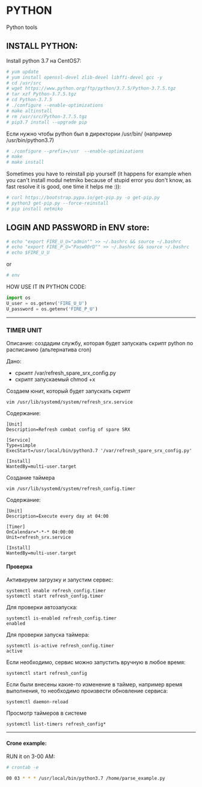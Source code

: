 # PYTHON
Python tools

INSTALL PYTHON:
------------------------------------------------------------
Install python 3.7 на CentOS7:

```sh
# yum update
# yum install openssl-devel zlib-devel libffi-devel gcc -y
# cd /usr/src 
# wget https://www.python.org/ftp/python/3.7.5/Python-3.7.5.tgz
# tar xzf Python-3.7.5.tgz
# cd Python-3.7.5 
# ./configure --enable-optimizations 
# make altinstall
# rm /usr/src/Python-3.7.5.tgz
# pip3.7 install --upgrade pip
```

Если нужно чтобы python был в директории /usr/bin/ (например /usr/bin/python3.7)
```sh
# ./configure --prefix=/usr  --enable-optimizations
# make
# make install
```

Sometimes you have to reinstall pip yourself (it happens for example when you can't install modul netmiko because of stupid error you don't know, as fast resolve it is good, one time it helps me :)):

```sh
# curl https://bootstrap.pypa.io/get-pip.py -o get-pip.py
# python3 get-pip.py --force-reinstall
# pip install netmiko
```


LOGIN AND PASSWORD in ENV store:
------------------------------------------------------------
```sh
# echo "export FIRE_U_U="admin"" >> ~/.bashrc && source ~/.bashrc
# echo "export FIRE_P_U="Pasw00rD"" >> ~/.bashrc && source ~/.bashrc
# echo $FIRE_U_U
```
or

```sh
# env
```

HOW USE IT IN PYTHON CODE:

```py
import os
U_user = os.getenv('FIRE_U_U')
U_password = os.getenv('FIRE_P_U')
```

---

### TIMER UNIT ###

Описание: создадим службу, которая будет запускать скрипт python по расписанию (альтернатива cron)

Дано: 
- сркипт /var/refresh_spare_srx_config.py 
- скрипт запускаемый chmod +x

Создаем юнит, который будет запускать скрипт
```shell
vim /usr/lib/systemd/system/refresh_srx.service
```
Содержание:
```shell
[Unit]
Description=Refresh combat config of spare SRX

[Service]
Type=simple
ExecStart=/usr/local/bin/python3.7 '/var/refresh_spare_srx_config.py'

[Install]
WantedBy=multi-user.target
```
Создание таймера
```shell
vim /usr/lib/systemd/system/refresh_config.timer
```
Содержание:
```shell
[Unit]
Description=Execute every day at 04:00

[Timer]
OnCalendar=*-*-* 04:00:00
Unit=refresh_srx.service

[Install]
WantedBy=multi-user.target
```

#### Проверка ####
Активируем загрузку и запустим сервис:

```shell
systemctl enable refresh_config.timer
systemctl start refresh_config.timer
```

Для проверки автозапуска:

```shell
systemctl is-enabled refresh_config.timer
enabled
```
Для проверки запуска таймера:

```shell
systemctl is-active refresh_config.timer
active
```
Если необходимо, сервис можно запустить вручную в любое время:

```shell
systemctl start refresh_config
```
Если были внесены какие-то изменение в таймер, например время выполнения, то необходимо произвести обновление сервиса:

```shell
systemctl daemon-reload
```
Просмотр таймеров в системе

```shell
systemctl list-timers refresh_config*
```

---------------------------------------

#### Crone example:

RUN it on 3-00 AM: 
```sh
# crontab -e

00 03 * * * /usr/local/bin/python3.7 /home/parse_example.py
```


